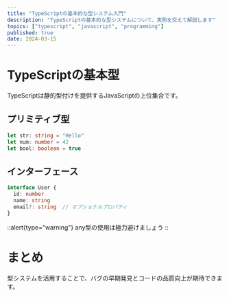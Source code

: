 ```yaml
---
title: "TypeScriptの基本的な型システム入門"
description: "TypeScriptの基本的な型システムについて、実例を交えて解説します"
topics: ["typescript", "javascript", "programming"]
published: true
date: 2024-03-15
---
```


# TypeScriptの基本型

TypeScriptは静的型付けを提供するJavaScriptの上位集合です。

## プリミティブ型

```typescript
let str: string = "Hello"
let num: number = 42
let bool: boolean = true
```

## インターフェース

```typescript
interface User {
  id: number
  name: string
  email?: string  // オプショナルプロパティ
}
```

::alert{type="warning"}
any型の使用は極力避けましょう
::

# まとめ
型システムを活用することで、バグの早期発見とコードの品質向上が期待できます。 